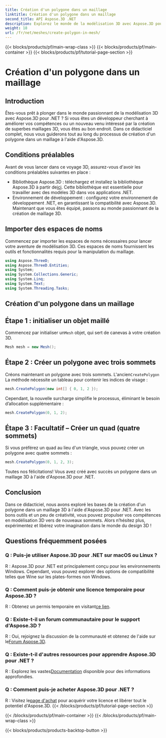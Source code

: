 ```yaml
---
title: Création d'un polygone dans un maillage
linktitle: Création d'un polygone dans un maillage
second_title: API Aspose.3D .NET
description: Explorez le monde de la modélisation 3D avec Aspose.3D pour .NET. Créez de superbes polygones dans des maillages sans effort. Téléchargez-le maintenant pour une expérience de développement immersive !
weight: 18
url: /fr/net/meshes/create-polygon-in-mesh/
---
```


{{< blocks/products/pf/main-wrap-class >}}
{{< blocks/products/pf/main-container >}}
{{< blocks/products/pf/tutorial-page-section >}}

# Création d'un polygone dans un maillage

## Introduction
Êtes-vous prêt à plonger dans le monde passionnant de la modélisation 3D avec Aspose.3D pour .NET ? Si vous êtes un développeur cherchant à améliorer vos compétences ou un nouveau venu intéressé par la création de superbes maillages 3D, vous êtes au bon endroit. Dans ce didacticiel complet, nous vous guiderons tout au long du processus de création d'un polygone dans un maillage à l'aide d'Aspose.3D.
## Conditions préalables
Avant de vous lancer dans ce voyage 3D, assurez-vous d'avoir les conditions préalables suivantes en place :
-  Bibliothèque Aspose.3D : téléchargez et installez la bibliothèque Aspose.3D à partir de[ici](https://releases.aspose.com/3d/net/). Cette bibliothèque est essentielle pour travailler avec des modèles 3D dans vos applications .NET.
- Environnement de développement : configurez votre environnement de développement .NET, en garantissant la compatibilité avec Aspose.3D.
Maintenant que vous êtes équipé, passons au monde passionnant de la création de maillage 3D.
## Importer des espaces de noms
Commencez par importer les espaces de noms nécessaires pour lancer votre aventure de modélisation 3D. Ces espaces de noms fournissent les outils et fonctionnalités requis pour la manipulation du maillage.
```csharp
using Aspose.ThreeD;
using Aspose.ThreeD.Entities;
using System;
using System.Collections.Generic;
using System.Linq;
using System.Text;
using System.Threading.Tasks;
```
## Création d'un polygone dans un maillage
## Étape 1 : initialiser un objet maillé
 Commencez par initialiser un`Mesh` objet, qui sert de canevas à votre création 3D.
```csharp
Mesh mesh = new Mesh();
```
## Étape 2 : Créer un polygone avec trois sommets
 Créons maintenant un polygone avec trois sommets. L'ancien`CreatePolygon` La méthode nécessite un tableau pour contenir les indices de visage :
```csharp
mesh.CreatePolygon(new int[] { 0, 1, 2 });
```
Cependant, la nouvelle surcharge simplifie le processus, éliminant le besoin d’allocation supplémentaire :
```csharp
mesh.CreatePolygon(0, 1, 2);
```
## Étape 3 : Facultatif – Créer un quad (quatre sommets)
Si vous préférez un quad au lieu d'un triangle, vous pouvez créer un polygone avec quatre sommets :
```csharp
mesh.CreatePolygon(0, 1, 2, 3);
```
Toutes nos félicitations! Vous avez créé avec succès un polygone dans un maillage 3D à l'aide d'Aspose.3D pour .NET.
## Conclusion
Dans ce didacticiel, nous avons exploré les bases de la création d'un polygone dans un maillage 3D à l'aide d'Aspose.3D pour .NET. Avec les bons outils et un peu de créativité, vous pouvez propulser vos compétences en modélisation 3D vers de nouveaux sommets. Alors n’hésitez plus, expérimentez et libérez votre imagination dans le monde du design 3D !
## Questions fréquemment posées
### Q : Puis-je utiliser Aspose.3D pour .NET sur macOS ou Linux ?
R : Aspose.3D pour .NET est principalement conçu pour les environnements Windows. Cependant, vous pouvez explorer des options de compatibilité telles que Wine sur les plates-formes non Windows.
### Q : Comment puis-je obtenir une licence temporaire pour Aspose.3D ?
 R : Obtenez un permis temporaire en visitant[ce lien](https://purchase.aspose.com/temporary-license/).
### Q : Existe-t-il un forum communautaire pour le support d'Aspose.3D ?
 R : Oui, rejoignez la discussion de la communauté et obtenez de l'aide sur le[Forum Aspose.3D](https://forum.aspose.com/c/3d/18).
### Q : Existe-t-il d'autres ressources pour apprendre Aspose.3D pour .NET ?
 R : Explorez les vastes[Documentation](https://reference.aspose.com/3d/net/) disponible pour des informations approfondies.
### Q : Comment puis-je acheter Aspose.3D pour .NET ?
 R : Visitez le[page d'achat](https://purchase.aspose.com/buy) pour acquérir votre licence et libérer tout le potentiel d'Aspose.3D.
{{< /blocks/products/pf/tutorial-page-section >}}

{{< /blocks/products/pf/main-container >}}
{{< /blocks/products/pf/main-wrap-class >}}

{{< blocks/products/products-backtop-button >}}
